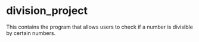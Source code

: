 # division_project
This contains the program that allows users to check if a number is divisible by certain numbers.
